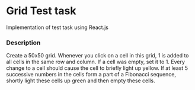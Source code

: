 # Grid Test task
Implementation of test task using React.js

### Description
Create a 50x50 grid.
Whenever you click on a cell in this grid,
1 is added to all cells in the same row
and column.
If a cell was empty, set it to 1. Every
change to a cell should cause the cell to
briefly light up yellow.
If at least 5 successive numbers in the
cells form a part of a Fibonacci
sequence, shortly light these cells up
green and then empty these cells.

